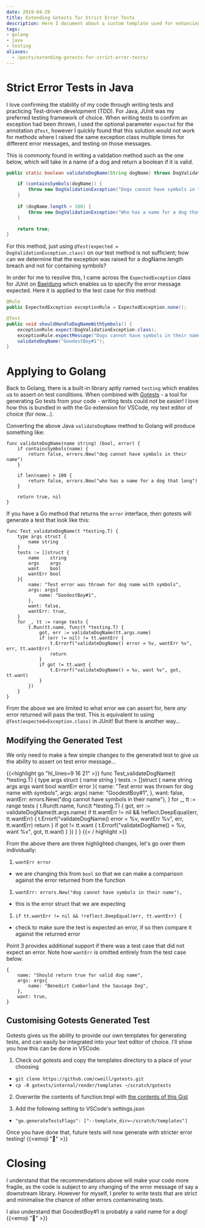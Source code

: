 ```yaml
---
date: 2019-04-29
title: Extending Gotests for Strict Error Tests
description: Here I document about a custom template used for enhancing how errors are tested in the gotests library.
tags:
- golang
- java
- testing
aliases:
  - /posts/extending-gotests-for-strict-error-tests/
---
```


# Strict Error Tests in Java
I love confirming the stability of my code through writing tests and practicing Test-driven development (TDD).  For Java, JUnit was my preferred testing framework of choice. When writing tests to confirm an exception had been thrown, I used the optional parameter `expected` for the annotation `@Test`, however I quickly found that this solution would not work for methods where I raised the same exception class multiple times for different error messages, and testing on those messages. 

This is commonly found in writing a validation method such as the one below, which will take in a name of a dog and return a boolean if it is valid. 

```java
public static boolean validateDogName(String dogName) throws DogValidationException {

    if (containsSymbols(dogName)) {
        throw new DogValidationException("Dogs cannot have symbols in their name!");
    }
    
    if (dogName.length > 100) {
        throw new DogValidationException("Who has a name for a dog that long?!");
    }

    return true;
}
```

For this method, just using `@Test(expected = DogValidationException.class)` on our test method is not sufficient; how can we determine that the exception was raised for a dogName.length breach and not for containing symbols?

In order for me to resolve this, I came across the `ExpectedException` class for JUnit on [Baeldung](https://www.baeldung.com/junit-assert-exception) which enables us to specify the error message expected. Here it is applied to the test case for this method:
```java
@Rule
public ExpectedException exceptionRule = ExpectedException.none();

@Test
public void shouldHandleDogNameWithSymbols() {
    exceptionRule.expect(DogValidationException.class);
    exceptionRule.expectMessage("Dogs cannot have symbols in their name!");
    validateDogName("GoodestBoy#1");
}
```

# Applying to Golang

Back to Golang, there is a built-in library aptly named `testing` which enables us to assert on test conditions. When combined with [Gotests](https://github.com/cweill/gotests) - a tool for generating Go tests from your code - writing tests could not be easier! I love how this is bundled in with the Go extension for VSCode, my text editor of choice (for now...).

Converting the above Java `validateDogName` method to Golang will produce something like:
```golang
func validateDogName(name string) (bool, error) {
    if containsSymbols(name) {
        return false, errors.New("dog cannot have symbols in their name")
    }

    if len(name) > 100 {
        return false, errors.New("who has a name for a dog that long")
    }

    return true, nil
}
```
If you have a Go method that returns the `error` interface, then gotests will generate a test that look like this:
```golang
func Test_validateDogName(t *testing.T) {
    type args struct {
        name string
    }
    tests := []struct {
        name    string
        args    args
        want    bool
        wantErr bool
    }{
        name: "Test error was thrown for dog name with symbols",
        args: args{
            name: "GoodestBoy#1",
        },
        want: false,
        wantErr: true,
    }
    for _, tt := range tests {
        t.Run(tt.name, func(t *testing.T) {
            got, err := validateDogName(tt.args.name)
            if (err != nil) != tt.wantErr {
                t.Errorf("validateDogName() error = %v, wantErr %v", err, tt.wantErr)
                return
            }
            if got != tt.want {
                t.Errorf("validateDogName() = %v, want %v", got, tt.want)
            }
        })
    }
}
```

From the above we are limited to what error we can assert for, here *any* error returned will pass the test. This is equivalent to using `@Test(expected=Exception.class)` in JUnit! But there is another way...

## Modifying the Generated Test

We only need to make a few simple changes to the generated test to give us the ability to assert on test error message...

{{<highlight go "hl_lines=9 16 21" >}}
func Test_validateDogName(t *testing.T) {
    type args struct {
        name string
    }
    tests := []struct {
        name    string
        args    args
        want    bool
        wantErr error
    }{
        name: "Test error was thrown for dog name with symbols",
        args: args{
            name: "GoodestBoy#1",
        },
        want: false,
        wantErr: errors.New("dog cannot have symbols in their name"),
    }
    for _, tt := range tests {
        t.Run(tt.name, func(t *testing.T) {
            got, err := validateDogName(tt.args.name)
            if tt.wantErr != nil && !reflect.DeepEqual(err, tt.wantErr) {
                t.Errorf("validateDogName() error = %v, wantErr %v", err, tt.wantErr)
                return
            }
            if got != tt.want {
                t.Errorf("validateDogName() = %v, want %v", got, tt.want)
            }
        })
    }
}
{{< / highlight >}}

From the above there are three highlighted changes, let's go over them individually:

1. `wantErr error` 
  - we are changing this from `bool` so that we can make a comparison against the error returned from the function
1. `wantErr: errors.New("dog cannot have symbols in their name"),`
  - this is the error struct that we are expecting
1. `if tt.wantErr != nil && !reflect.DeepEqual(err, tt.wantErr) {`
  - check to make sure the test is expected an error, if so then compare it against the returned error

Point 3 provides additional support if there was a test case that did not expect an error. Note how `wantErr` is omitted entirely from the test case below.
```golang
{
    name: "Should return true for valid dog name",
    args: args{
        name: "Benedict Cumberland the Sausage Dog",
    },
    want: true,
}
```

## Customising Gotests Generated Test 
Gotests gives us the ability to provide our own templates for generating tests, and can easily be integrated into your text editor of choice. I'll show you how this can be done in VSCode.

1. Check out gotests and copy the templates directory to a place of your choosing
  - `git clone https://github.com/cweill/gotests.git`
  - `cp -R gotests/internal/render/templates ~/scratch/gotests`

2. Overwrite the contents of function.tmpl with [the contents of this Gist](https://gist.github.com/jdheyburn/978e7b84dc9c197bcdd41afece2edab5)

3. Add the following setting to VSCode's settings.json
  - `"go.generateTestsFlags": ["--template_dir=~/scratch/templates"]` 

Once you have done that, future tests will now generate with stricter error testing! {{<emoji ":tada:" >}}

# Closing

I understand that the recommendations above will make your code more fragile, as the code is subject to any changing of the error message of say a downstream library. However for myself, I prefer to write tests that are strict and minimalise the chance of other errors contaminating tests.

I also understand that GoodestBoy#1 is probably a valid name for a dog! {{<emoji ":dog:" >}}
